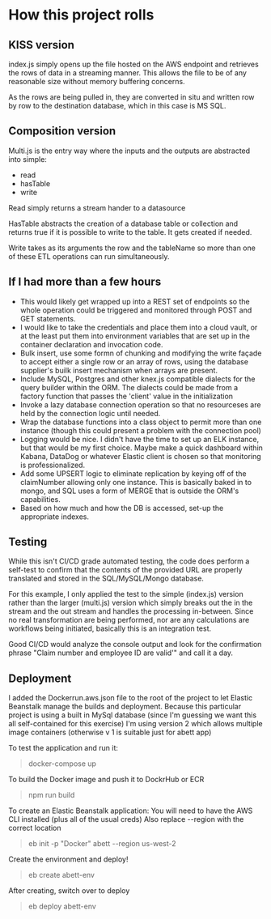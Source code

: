 # How this project rolls

## KISS version
index.js simply opens up the file hosted on the AWS endpoint and retrieves the rows of data in a streaming manner.  This allows the file to be of any reasonable size without memory buffering concerns.  

As the rows are being pulled in, they are converted in situ and written row by row to the destination database, which in this case is MS SQL.

## Composition version
Multi.js is the entry way where the inputs and the outputs are abstracted into simple:
* read
* hasTable
* write

Read simply returns a stream hander to a datasource

HasTable abstracts the creation of a database table or collection and returns true if it is possible to write to the table.  It gets created if needed.

Write takes as its arguments the row and the tableName  so more than one of these ETL operations can run simultaneously.

## If I had more than a few hours
* This would likely get wrapped up into a REST set of endpoints so the whole operation could be triggered and monitored through POST and GET statements.
* I would like to take the credentials and place them into a cloud vault, or at the least put them into environment variables that are set up in the container declaration and invocation code.
* Bulk insert, use some formn of chunking and modifying the write façade to accept either a single row or an array of rows, using the database supplier's builk insert mechanism when arrays are present.
* Include MySQL, Postgres and other knex.js compatible dialects for the query builder within the ORM.   The dialects could be made from a factory function that passes the 'client' value in the initialization
* Invoke a lazy database connection operation so that no resourceses are held by the connection logic until needed.
* Wrap the database functions into a class object to permit more than one instance (though this could present a problem with the connection pool)
* Logging would be nice.  I didn't have the time to set up an ELK instance, but that would be my first choice.   Maybe make a quick dashboard within Kabana, DataDog or whatever Elastic client is chosen so that monitoring is professionalized.
* Add some UPSERT logic to eliminate replication by keying off of the claimNumber allowing only one instance.  This is basically baked in to mongo, and SQL uses a form of MERGE that is outside the ORM's capabilities.
* Based on how much and how the DB is accessed, set-up the appropriate indexes.

## Testing
While this isn't CI/CD grade automated testing, the code does perform a self-test to confirm that the contents of the provided URL are properly translated and stored in the SQL/MySQL/Mongo database.

For this example, I only applied the test to the simple (index.js) version rather than the larger (multi.js) version which simply breaks out the in the stream and the out stream and handles the processing in-between.  Since no real transformation are being performed, nor are any calculations are workflows being initiated, basically this is an integration test.

Good CI/CD would analyze the console output and look for the confirmation phrase "Claim number and employee ID are valid'" and call it a day.

## Deployment
I added the Dockerrun.aws.json file to the root of the project to let Elastic Beanstalk manage the builds and deployment.
Because this particular project is using a built in MySql database (since I'm guessing we want this all self-contained for this exercise)
I'm using version 2 which allows multiple image containers (otherwise v 1 is suitable just for abett app)

To test the application and run it:
 > docker-compose up
 
To build the Docker image and push it to DockrHub or ECR
> npm run build

To create an Elastic Beanstalk application:
You will need to have the AWS CLI installed (plus all of the usual creds)
Also replace --region with the correct location
> eb init -p "Docker" abett --region us-west-2

Create the environment and deploy!
> eb create abett-env

After creating, switch over to deploy
> eb deploy abett-env